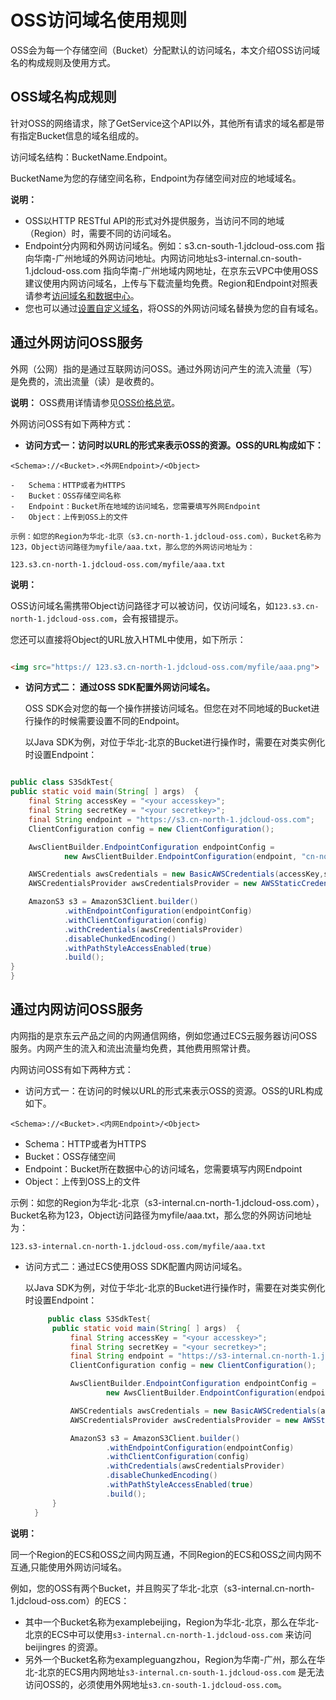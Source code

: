 
# OSS访问域名使用规则 

OSS会为每一个存储空间（Bucket）分配默认的访问域名，本文介绍OSS访问域名的构成规则及使用方式。

## OSS域名构成规则 

针对OSS的网络请求，除了GetService这个API以外，其他所有请求的域名都是带有指定Bucket信息的域名组成的。

访问域名结构：BucketName.Endpoint。

BucketName为您的存储空间名称，Endpoint为存储空间对应的地域域名。

**说明：** 

-   OSS以HTTP RESTful API的形式对外提供服务，当访问不同的地域（Region）时，需要不同的访问域名。
-   Endpoint分内网和外网访问域名。例如：s3.cn-south-1.jdcloud-oss.com 指向华南-广州地域的外网访问地址。内网访问地址s3-internal.cn-south-1.jdcloud-oss.com 指向华南-广州地域内网地址，在京东云VPC中使用OSS 建议使用内网访问域名，上传与下载流量均免费。Region和Endpoint对照表请参考[访问域名和数据中心](./Oss-endpont-list.md)。
-   您也可以通过[设置自定义域名](https://docs.jdcloud.com/cn/object-storage-service/set-custom-domain-name-2)，将OSS的外网访问域名替换为您的自有域名。

## 通过外网访问OSS服务

外网（公网）指的是通过互联网访问OSS。通过外网访问产生的流入流量（写）是免费的，流出流量（读）是收费的。

**说明：** OSS费用详情请参见[OSS价格总览](https://docs.jdcloud.com/cn/object-storage-service/price-overview)。

外网访问OSS有如下两种方式：

-   **访问方式一：访问时以URL的形式来表示OSS的资源。OSS的URL构成如下：**


```
<Schema>://<Bucket>.<外网Endpoint>/<Object> 

```

    -   Schema：HTTP或者为HTTPS
    -   Bucket：OSS存储空间名称
    -   Endpoint：Bucket所在地域的访问域名，您需要填写外网Endpoint
    -   Object：上传到OSS上的文件
    
    示例：如您的Region为华北-北京（s3.cn-north-1.jdcloud-oss.com），Bucket名称为123，Object访问路径为myfile/aaa.txt，那么您的外网访问地址为：
    

```
123.s3.cn-north-1.jdcloud-oss.com/myfile/aaa.txt

```

**说明：** 
    
  OSS访问域名需携带Object访问路径才可以被访问，仅访问域名，如`123.s3.cn-north-1.jdcloud-oss.com`，会有报错提示。
   
   您还可以直接将Object的URL放入HTML中使用，如下所示：
   
```HTML

<img src="https:// 123.s3.cn-north-1.jdcloud-oss.com/myfile/aaa.png">

```

-   **访问方式二： 通过OSS SDK配置外网访问域名。**

    OSS SDK会对您的每一个操作拼接访问域名。但您在对不同地域的Bucket进行操作的时候需要设置不同的Endpoint。

    以Java SDK为例，对位于华北-北京的Bucket进行操作时，需要在对类实例化时设置Endpoint：
    
```Java

public class S3SdkTest{
public static void main(String[ ] args)  {
    final String accessKey = "<your accesskey>";
    final String secretKey = "<your secretkey>";
    final String endpoint = "https://s3.cn-north-1.jdcloud-oss.com";
    ClientConfiguration config = new ClientConfiguration();

    AwsClientBuilder.EndpointConfiguration endpointConfig =
            new AwsClientBuilder.EndpointConfiguration(endpoint, "cn-north-1");

    AWSCredentials awsCredentials = new BasicAWSCredentials(accessKey,secretKey);
    AWSCredentialsProvider awsCredentialsProvider = new AWSStaticCredentialsProvider(awsCredentials);

    AmazonS3 s3 = AmazonS3Client.builder()
            .withEndpointConfiguration(endpointConfig)
            .withClientConfiguration(config)
            .withCredentials(awsCredentialsProvider)
            .disableChunkedEncoding()
            .withPathStyleAccessEnabled(true)
            .build();
}
}

```

## 通过内网访问OSS服务 

内网指的是京东云产品之间的内网通信网络，例如您通过ECS云服务器访问OSS服务。内网产生的流入和流出流量均免费，其他费用照常计费。

内网访问OSS有如下两种方式：

-   访问方式一：在访问的时候以URL的形式来表示OSS的资源。OSS的URL构成如下。

```
<Schema>://<Bucket>.<内网Endpoint>/<Object> 
```

-   Schema：HTTP或者为HTTPS
-   Bucket：OSS存储空间
-   Endpoint：Bucket所在数据中心的访问域名，您需要填写内网Endpoint
-   Object：上传到OSS上的文件

示例：如您的Region为华北-北京（s3-internal.cn-north-1.jdcloud-oss.com），Bucket名称为123，Object访问路径为myfile/aaa.txt，那么您的外网访问地址为：

```
123.s3-internal.cn-north-1.jdcloud-oss.com/myfile/aaa.txt
```

-   访问方式二：通过ECS使用OSS SDK配置内网访问域名。

    以Java SDK为例，对位于华北-北京的Bucket进行操作时，需要在对类实例化时设置Endpoint：

    ```Java
         public class S3SdkTest{
          public static void main(String[ ] args)  {
              final String accessKey = "<your accesskey>";
              final String secretKey = "<your secretkey>";
              final String endpoint = "https://s3-internal.cn-north-1.jdcloud-oss.com";
              ClientConfiguration config = new ClientConfiguration();

              AwsClientBuilder.EndpointConfiguration endpointConfig =
                      new AwsClientBuilder.EndpointConfiguration(endpoint, "cn-north-1");

              AWSCredentials awsCredentials = new BasicAWSCredentials(accessKey,secretKey);
              AWSCredentialsProvider awsCredentialsProvider = new AWSStaticCredentialsProvider(awsCredentials);

              AmazonS3 s3 = AmazonS3Client.builder()
                      .withEndpointConfiguration(endpointConfig)
                      .withClientConfiguration(config)
                      .withCredentials(awsCredentialsProvider)
                      .disableChunkedEncoding()
                      .withPathStyleAccessEnabled(true)
                      .build();
          }
      }
    ```

 **说明：**   
    
  同一个Region的ECS和OSS之间内网互通，不同Region的ECS和OSS之间内网不互通,只能使用外网访问域名。

  例如，您的OSS有两个Bucket，并且购买了华北-北京（s3-internal.cn-north-1.jdcloud-oss.com）的ECS：

  *  其中一个Bucket名称为examplebeijing，Region为华北-北京，那么在华北-北京的ECS中可以使用`s3-internal.cn-north-1.jdcloud-oss.com`
  来访问 beijingres 的资源。
  *  另外一个Bucket名称为exampleguangzhou，Region为华南-广州，那么在华北-北京的ECS用内网地址`s3-internal.cn-south-1.jdcloud-oss.com`
  是无法访问OSS的，必须使用外网地址`s3.cn-south-1.jdcloud-oss.com`。

